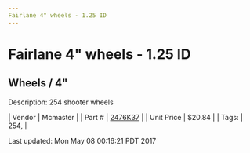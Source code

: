 ```yaml
---
Fairlane 4" wheels - 1.25 ID
---
```

# Fairlane 4" wheels - 1.25 ID
## Wheels / 4"
Description: 	254 shooter wheels 

| Vendor | Mcmaster | 
| Part # | [2476K37](https://www.mcmaster.com/#2476K37) | 
| Unit Price | $20.84 | 
| Tags: | 254,  | 

Last updated: Mon May 08 00:16:21 PDT 2017